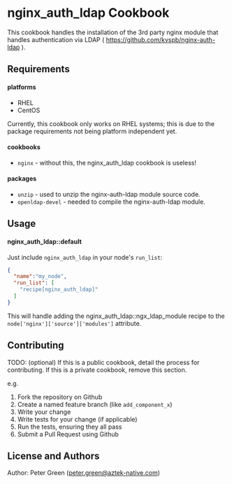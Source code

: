 nginx_auth_ldap Cookbook
========================
This cookbook handles the installation of the 3rd party nginx module that handles
authentication via LDAP ( https://github.com/kvspb/nginx-auth-ldap ).

Requirements
------------
#### platforms
- RHEL
- CentOS

Currently, this cookbook only works on RHEL systems; this is due to the package requirements
not being platform independent yet.

#### cookbooks
- `nginx` - without this, the nginx_auth_ldap cookbook is useless!

#### packages
- `unzip` - used to unzip the nginx-auth-ldap module source code.
- `openldap-devel` - needed to compile the nginx-auth-ldap module.

Usage
-----
#### nginx_auth_ldap::default

Just include `nginx_auth_ldap` in your node's `run_list`:

```json
{
  "name":"my_node",
  "run_list": [
    "recipe[nginx_auth_ldap]"
  ]
}
```

This will handle adding the nginx_auth_ldap::ngx_ldap_module recipe to the
`node['nginx']['source']['modules']` attribute.


Contributing
------------
TODO: (optional) If this is a public cookbook, detail the process for contributing. If this is a private cookbook, remove this section.

e.g.
1. Fork the repository on Github
2. Create a named feature branch (like `add_component_x`)
3. Write your change
4. Write tests for your change (if applicable)
5. Run the tests, ensuring they all pass
6. Submit a Pull Request using Github

License and Authors
-------------------
Author: Peter Green (peter.green@aztek-native.com)

